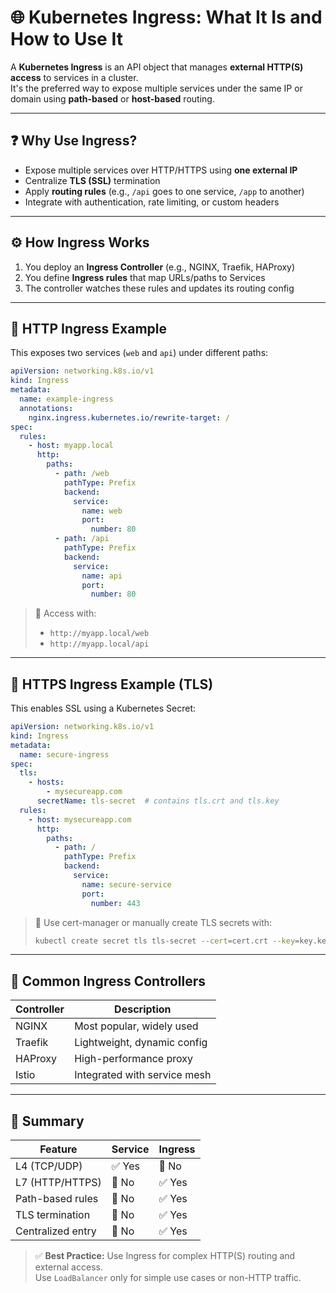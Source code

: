 # 🌐 Kubernetes Ingress: What It Is and How to Use It

A **Kubernetes Ingress** is an API object that manages **external HTTP(S) access** to services in a cluster.  
It's the preferred way to expose multiple services under the same IP or domain using **path-based** or **host-based** routing.

---

## ❓ Why Use Ingress?

- Expose multiple services over HTTP/HTTPS using **one external IP**
- Centralize **TLS (SSL)** termination
- Apply **routing rules** (e.g., `/api` goes to one service, `/app` to another)
- Integrate with authentication, rate limiting, or custom headers

---

## ⚙️ How Ingress Works

1. You deploy an **Ingress Controller** (e.g., NGINX, Traefik, HAProxy)
2. You define **Ingress rules** that map URLs/paths to Services
3. The controller watches these rules and updates its routing config

---

## 🧪 HTTP Ingress Example

This exposes two services (`web` and `api`) under different paths:

```yaml
apiVersion: networking.k8s.io/v1
kind: Ingress
metadata:
  name: example-ingress
  annotations:
    nginx.ingress.kubernetes.io/rewrite-target: /
spec:
  rules:
    - host: myapp.local
      http:
        paths:
          - path: /web
            pathType: Prefix
            backend:
              service:
                name: web
                port:
                  number: 80
          - path: /api
            pathType: Prefix
            backend:
              service:
                name: api
                port:
                  number: 80
```

> 🔁 Access with:
> - `http://myapp.local/web`
> - `http://myapp.local/api`

---

## 🔐 HTTPS Ingress Example (TLS)

This enables SSL using a Kubernetes Secret:

```yaml
apiVersion: networking.k8s.io/v1
kind: Ingress
metadata:
  name: secure-ingress
spec:
  tls:
    - hosts:
        - mysecureapp.com
      secretName: tls-secret  # contains tls.crt and tls.key
  rules:
    - host: mysecureapp.com
      http:
        paths:
          - path: /
            pathType: Prefix
            backend:
              service:
                name: secure-service
                port:
                  number: 443
```

> 🔐 Use cert-manager or manually create TLS secrets with:
> ```bash
> kubectl create secret tls tls-secret --cert=cert.crt --key=key.key
> ```

---

## 🧠 Common Ingress Controllers

| Controller | Description                  |
|------------|------------------------------|
| NGINX      | Most popular, widely used    |
| Traefik    | Lightweight, dynamic config  |
| HAProxy    | High-performance proxy       |
| Istio      | Integrated with service mesh |

---

## 📌 Summary

| Feature           | Service | Ingress |
|------------------|---------|---------|
| L4 (TCP/UDP)     | ✅ Yes  | 🚫 No   |
| L7 (HTTP/HTTPS)  | 🚫 No   | ✅ Yes  |
| Path-based rules | 🚫 No   | ✅ Yes  |
| TLS termination  | 🚫 No   | ✅ Yes  |
| Centralized entry| 🚫 No   | ✅ Yes  |

> ✅ **Best Practice:** Use Ingress for complex HTTP(S) routing and external access.  
> Use `LoadBalancer` only for simple use cases or non-HTTP traffic.
